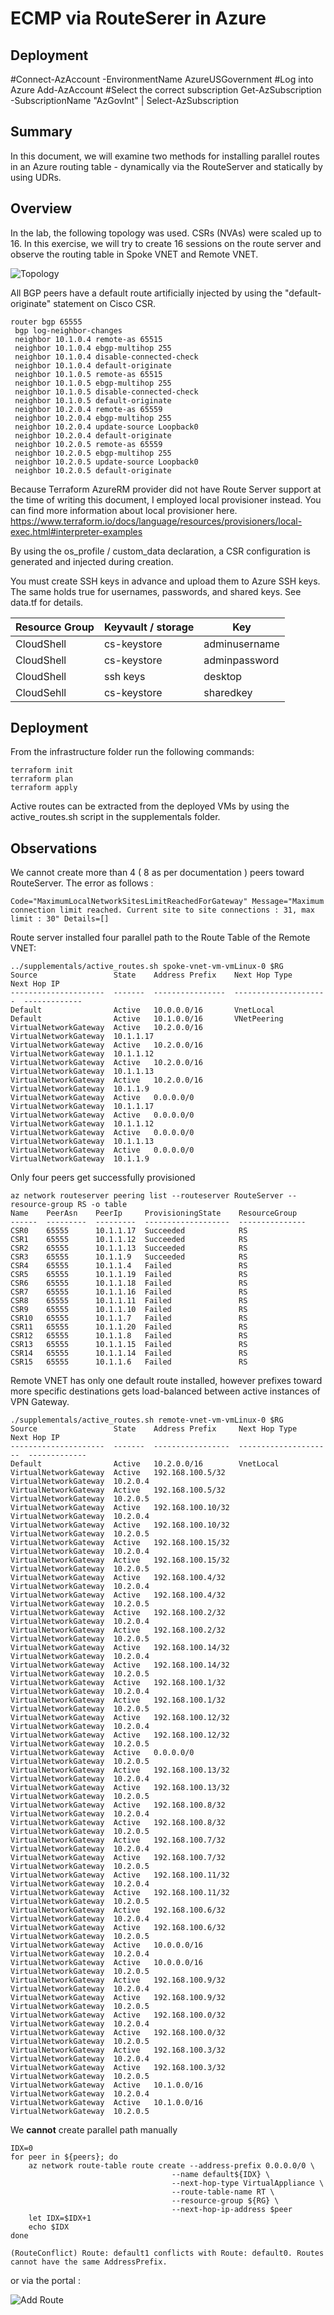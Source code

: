 # ECMP via RouteSerer in Azure

## Deployment

#Connect-AzAccount -EnvironmentName AzureUSGovernment
#Log into Azure
Add-AzAccount
#Select the correct subscription
Get-AzSubscription -SubscriptionName "AzGovInt" | Select-AzSubscription

## Summary

In this document, we will examine two methods for installing parallel routes in an Azure routing table - dynamically via the RouteServer and statically by using UDRs.

## Overview

In the lab, the following topology was used. CSRs (NVAs) were scaled up to 16. In this exercise, we will try to create 16 sessions on the route server and observe the routing table in Spoke VNET and Remote VNET.

![Topology](img=/../supplementals/topology.png)

All BGP peers have a default route artificially injected by using the "default-originate" statement on Cisco CSR.

```cisco
router bgp 65555
 bgp log-neighbor-changes
 neighbor 10.1.0.4 remote-as 65515
 neighbor 10.1.0.4 ebgp-multihop 255
 neighbor 10.1.0.4 disable-connected-check
 neighbor 10.1.0.4 default-originate
 neighbor 10.1.0.5 remote-as 65515
 neighbor 10.1.0.5 ebgp-multihop 255
 neighbor 10.1.0.5 disable-connected-check
 neighbor 10.1.0.5 default-originate
 neighbor 10.2.0.4 remote-as 65559
 neighbor 10.2.0.4 ebgp-multihop 255
 neighbor 10.2.0.4 update-source Loopback0
 neighbor 10.2.0.4 default-originate
 neighbor 10.2.0.5 remote-as 65559
 neighbor 10.2.0.5 ebgp-multihop 255
 neighbor 10.2.0.5 update-source Loopback0
 neighbor 10.2.0.5 default-originate
```

Because Terraform AzureRM provider did not have Route Server support at the time of writing this document, I employed local provisioner instead. You can find more information about local provisioner here. https://www.terraform.io/docs/language/resources/provisioners/local-exec.html#interpreter-examples

By using the os_profile / custom_data declaration, a CSR configuration is generated and injected during creation.

You must create SSH keys in advance and upload them to Azure SSH keys. The same holds true for usernames, passwords, and shared keys. See data.tf for details.

| Resource Group | Keyvault / storage | Key           |
| -------------- | ------------------ | ------------- |
| CloudShell     | cs-keystore        | adminusername |
| CloudShell     | cs-keystore        | adminpassword |
| CloudShell     | ssh keys           | desktop       |
| CloudSehll     | cs-keystore        | sharedkey     |

## Deployment

From the infrastructure folder run the following commands:

```
terraform init
terraform plan
terraform apply
```

Active routes can be extracted from the deployed VMs by using the active_routes.sh script in the supplementals folder.

## Observations

We cannot create more than 4 ( 8 as per documentation ) peers toward RouteServer. The error as follows :

```
Code="MaximumLocalNetworkSitesLimitReachedForGateway" Message="Maximum connection limit reached. Current site to site connections : 31, max limit : 30" Details=[]
```

Route server installed four parallel path to the Route Table of the Remote VNET:

```
../supplementals/active_routes.sh spoke-vnet-vm-vmLinux-0 $RG
Source                 State    Address Prefix    Next Hop Type          Next Hop IP
---------------------  -------  ----------------  ---------------------  -------------
Default                Active   10.0.0.0/16       VnetLocal
Default                Active   10.1.0.0/16       VNetPeering
VirtualNetworkGateway  Active   10.2.0.0/16       VirtualNetworkGateway  10.1.1.17
VirtualNetworkGateway  Active   10.2.0.0/16       VirtualNetworkGateway  10.1.1.12
VirtualNetworkGateway  Active   10.2.0.0/16       VirtualNetworkGateway  10.1.1.13
VirtualNetworkGateway  Active   10.2.0.0/16       VirtualNetworkGateway  10.1.1.9
VirtualNetworkGateway  Active   0.0.0.0/0         VirtualNetworkGateway  10.1.1.17
VirtualNetworkGateway  Active   0.0.0.0/0         VirtualNetworkGateway  10.1.1.12
VirtualNetworkGateway  Active   0.0.0.0/0         VirtualNetworkGateway  10.1.1.13
VirtualNetworkGateway  Active   0.0.0.0/0         VirtualNetworkGateway  10.1.1.9
```

Only four peers get successfully provisioned

```
az network routeserver peering list --routeserver RouteServer --resource-group RS -o table
Name    PeerAsn    PeerIp     ProvisioningState    ResourceGroup
------  ---------  ---------  -------------------  ---------------
CSR0    65555      10.1.1.17  Succeeded            RS
CSR1    65555      10.1.1.12  Succeeded            RS
CSR2    65555      10.1.1.13  Succeeded            RS
CSR3    65555      10.1.1.9   Succeeded            RS
CSR4    65555      10.1.1.4   Failed               RS
CSR5    65555      10.1.1.19  Failed               RS
CSR6    65555      10.1.1.18  Failed               RS
CSR7    65555      10.1.1.16  Failed               RS
CSR8    65555      10.1.1.11  Failed               RS
CSR9    65555      10.1.1.10  Failed               RS
CSR10   65555      10.1.1.7   Failed               RS
CSR11   65555      10.1.1.20  Failed               RS
CSR12   65555      10.1.1.8   Failed               RS
CSR13   65555      10.1.1.15  Failed               RS
CSR14   65555      10.1.1.14  Failed               RS
CSR15   65555      10.1.1.6   Failed               RS
```

Remote VNET has only one default route installed, however prefixes toward more specific destinations gets load-balanced between active instances of VPN Gateway.

```
./supplementals/active_routes.sh remote-vnet-vm-vmLinux-0 $RG
Source                 State    Address Prefix     Next Hop Type          Next Hop IP
---------------------  -------  -----------------  ---------------------  -------------
Default                Active   10.2.0.0/16        VnetLocal
VirtualNetworkGateway  Active   192.168.100.5/32   VirtualNetworkGateway  10.2.0.4
VirtualNetworkGateway  Active   192.168.100.5/32   VirtualNetworkGateway  10.2.0.5
VirtualNetworkGateway  Active   192.168.100.10/32  VirtualNetworkGateway  10.2.0.4
VirtualNetworkGateway  Active   192.168.100.10/32  VirtualNetworkGateway  10.2.0.5
VirtualNetworkGateway  Active   192.168.100.15/32  VirtualNetworkGateway  10.2.0.4
VirtualNetworkGateway  Active   192.168.100.15/32  VirtualNetworkGateway  10.2.0.5
VirtualNetworkGateway  Active   192.168.100.4/32   VirtualNetworkGateway  10.2.0.4
VirtualNetworkGateway  Active   192.168.100.4/32   VirtualNetworkGateway  10.2.0.5
VirtualNetworkGateway  Active   192.168.100.2/32   VirtualNetworkGateway  10.2.0.4
VirtualNetworkGateway  Active   192.168.100.2/32   VirtualNetworkGateway  10.2.0.5
VirtualNetworkGateway  Active   192.168.100.14/32  VirtualNetworkGateway  10.2.0.4
VirtualNetworkGateway  Active   192.168.100.14/32  VirtualNetworkGateway  10.2.0.5
VirtualNetworkGateway  Active   192.168.100.1/32   VirtualNetworkGateway  10.2.0.4
VirtualNetworkGateway  Active   192.168.100.1/32   VirtualNetworkGateway  10.2.0.5
VirtualNetworkGateway  Active   192.168.100.12/32  VirtualNetworkGateway  10.2.0.4
VirtualNetworkGateway  Active   192.168.100.12/32  VirtualNetworkGateway  10.2.0.5
VirtualNetworkGateway  Active   0.0.0.0/0          VirtualNetworkGateway  10.2.0.5
VirtualNetworkGateway  Active   192.168.100.13/32  VirtualNetworkGateway  10.2.0.4
VirtualNetworkGateway  Active   192.168.100.13/32  VirtualNetworkGateway  10.2.0.5
VirtualNetworkGateway  Active   192.168.100.8/32   VirtualNetworkGateway  10.2.0.4
VirtualNetworkGateway  Active   192.168.100.8/32   VirtualNetworkGateway  10.2.0.5
VirtualNetworkGateway  Active   192.168.100.7/32   VirtualNetworkGateway  10.2.0.4
VirtualNetworkGateway  Active   192.168.100.7/32   VirtualNetworkGateway  10.2.0.5
VirtualNetworkGateway  Active   192.168.100.11/32  VirtualNetworkGateway  10.2.0.4
VirtualNetworkGateway  Active   192.168.100.11/32  VirtualNetworkGateway  10.2.0.5
VirtualNetworkGateway  Active   192.168.100.6/32   VirtualNetworkGateway  10.2.0.4
VirtualNetworkGateway  Active   192.168.100.6/32   VirtualNetworkGateway  10.2.0.5
VirtualNetworkGateway  Active   10.0.0.0/16        VirtualNetworkGateway  10.2.0.4
VirtualNetworkGateway  Active   10.0.0.0/16        VirtualNetworkGateway  10.2.0.5
VirtualNetworkGateway  Active   192.168.100.9/32   VirtualNetworkGateway  10.2.0.4
VirtualNetworkGateway  Active   192.168.100.9/32   VirtualNetworkGateway  10.2.0.5
VirtualNetworkGateway  Active   192.168.100.0/32   VirtualNetworkGateway  10.2.0.4
VirtualNetworkGateway  Active   192.168.100.0/32   VirtualNetworkGateway  10.2.0.5
VirtualNetworkGateway  Active   192.168.100.3/32   VirtualNetworkGateway  10.2.0.4
VirtualNetworkGateway  Active   192.168.100.3/32   VirtualNetworkGateway  10.2.0.5
VirtualNetworkGateway  Active   10.1.0.0/16        VirtualNetworkGateway  10.2.0.4
VirtualNetworkGateway  Active   10.1.0.0/16        VirtualNetworkGateway  10.2.0.5
```

We **cannot** create parallel path manually

```
IDX=0
for peer in ${peers}; do
    az network route-table route create --address-prefix 0.0.0.0/0 \
                                    --name default${IDX} \
                                    --next-hop-type VirtualAppliance \
                                    --route-table-name RT \
                                    --resource-group ${RG} \
                                    --next-hop-ip-address $peer
    let IDX=$IDX+1
    echo $IDX
done

(RouteConflict) Route: default1 conflicts with Route: default0. Routes cannot have the same AddressPrefix.
```

or via the portal :

![Add Route](img=/../supplementals/add_route.png)
